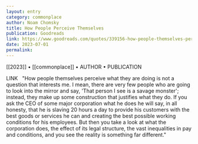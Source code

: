 ```yaml
---
layout: entry
category: commonplace
author: Noam Chomsky
title: How People Perceive Themselves
publication: Goodreads
link: https://www.goodreads.com/quotes/339156-how-people-themselves-perceive-what-they-are-doing-is-not
date: 2023-07-01
permalink:
---
```


[[2023]] • [[commonplace]] • AUTHOR • PUBLICATION

LINK
 
"How people themselves perceive what they are doing is not a question that interests me. I mean, there are very few people who are going to look into the mirror and say, 'That person I see is a savage monster'; instead, they make up some construction that justifies what they do. If you ask the CEO of some major corporation what he does he will say, in all honesty, that he is slaving 20 hours a day to provide his customers with the best goods or services he can and creating the best possible working conditions for his employees. But then you take a look at what the corporation does, the effect of its legal structure, the vast inequalities in pay and conditions, and you see the reality is something far different."
